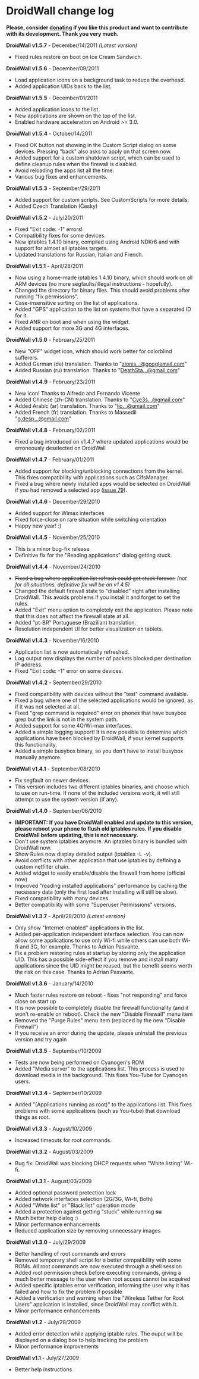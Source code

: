 # DroidWall change log #

**Please, consider [donating](https://www.paypal.com/cgi-bin/webscr?cmd=_donations&business=G3SNNAKRK5YV4&lc=US&item_name=DroidWall&item_number=DroidWall&currency_code=USD&bn=PP-DonationsBF:btn_donate_LG.gif:NonHosted) if you like this product and want to contribute with its development. Thank you very much.**

**DroidWall v1.5.7** - December/14/2011 _(Latest version)_
  * Fixed rules restore on boot on Ice Cream Sandwich.

**DroidWall v1.5.6** - December/09/2011
  * Load application icons on a background task to reduce the overhead.
  * Added application UIDs back to the list.

**DroidWall v1.5.5** - December/01/2011
  * Added application icons to the list.
  * New applications are shown on the top of the list.
  * Enabled hardware acceleration on Android >= 3.0.

**DroidWall v1.5.4** - October/14/2011
  * Fixed OK button not showing in the Custom Script dialog on some devices. Pressing "back" also asks to apply on that screen now.
  * Added support for a custom shutdown script, which can be used to define cleanup rules when the firewall is disabled.
  * Avoid reloading the apps list all the time.
  * Various bug fixes and enhancements.

**DroidWall v1.5.3** - September/29/2011
  * Added support for custom scripts. See CustomScripts for more details.
  * Added Czech Translation (Česky)

**DroidWall v1.5.2** - July/20/2011
  * Fixed "Exit code: -1" errors!
  * Compatibility fixes for some devices.
  * New iptables 1.4.10 binary, compiled using Android NDKr6 and with support for almost all iptables targets.
  * Updated translations for Russian, Italian and French.

**DroidWall v1.5.1** - April/28/2011
  * Now using a home-made iptables 1.4.10 binary, which should work on all ARM devices (no more segfaults/illegal instructions - hopefully).
  * Changed the directory for binary files. This should avoid problems after running "fix permissions".
  * Case-insensitive sorting on the list of applications.
  * Added "GPS" application to the list on systems that have a separated ID for it.
  * Fixed ANR on boot and when using the widget.
  * Added support for more 3G and 4G interfaces.

**DroidWall v1.5.0** - February/25/2011
  * New "OFF" widget icon, which should work better for colorblind sufferers.
  * Added German (de) translation. Thanks to "zionis...@googlemail.com"
  * Added Russian (ru) translation. Thanks to "DeathSta...@gmail.com"

**DroidWall v1.4.9** - February/23/2011
  * New icon! Thanks to Alfredo and Fernando Vicente
  * Added Chinese (zh-CN) translation. Thanks to "Cye3s...@gmail.com"
  * Added Arabic (ar) translation. Thanks to "lio...@gmail.com"
  * Added French (fr) translation. Thanks to Massedil "g.desp...@gmail.com"

**DroidWall v1.4.8** - February/02/2011
  * Fixed a bug introduced on v1.4.7 where updated applications would be erroneously deselected on DroidWall

**DroidWall v1.4.7** - February/01/2011
  * Added support for blocking/unblocking connections from the kernel. This fixes compatibility with applications such as CifsManager.
  * Fixed a bug where newly installed apps would be selected on DroidWall if you had removed a selected app ([issue 79](https://code.google.com/p/droidwall/issues/detail?id=79)).

**DroidWall v1.4.6** - December/29/2010
  * Added support for Wimax interfaces
  * Fixed force-close on rare situation while switching orientation
  * Happy new year! :)

**DroidWall v1.4.5** - November/25/2010
  * This is a minor bug-fix release
  * Definitive fix for the "Reading applications" dialog getting stuck.

**DroidWall v1.4.4** - November/24/2010
  * ~~Fixed a bug where application list refresh could get stuck forever.~~ _(not for all situations. definitive fix will be on v1.4.5)_
  * Changed the default firewall state to "disabled" right after installing DroidWall. This avoids problems if you install it and forget to set the rules.
  * Added "Exit" menu option to completely exit the application. Please note that this does not affect the firewall state at all.
  * Added "pt-BR" Portuguese (Brazilian) translation.
  * Resolution independent UI for better visualization on tablets.

**DroidWall v1.4.3** - November/16/2010
  * Application list is now automatically refreshed.
  * Log output now displays the number of packets blocked per destination IP address.
  * Fixed "Exit code: -1" error on some devices.

**DroidWall v1.4.2** - September/29/2010
  * Fixed compatibility with devices without the "test" command available.
  * Fixed a bug where one of the selected applications would be ignored, as if it was not selected at all.
  * Fixed "grep command is required" error on phones that have busybox grep but the link is not in the system path.
  * Added support for some 4G/Wi-max interfaces.
  * Added a simple logging support! It is now possible to determine which applications have been blocked by DroidWall, if your kernel supports this functionality.
  * Added a simple busybox binary, so you don't have to install busybox manually anymore.

**DroidWall v1.4.1** - September/08/2010
  * Fix segfault on newer devices.
  * This version includes two different iptables binaries, and choose which to use on run-time. If none of the included versions work, it will still attempt to use the system version (if any).

**DroidWall v1.4.0** - September/06/2010
  * **IMPORTANT: If you have DroidWall enabled and update to this version, please reboot your phone to flush old iptables rules. If you disable DroidWall before updating, this is not necessary.**
  * Don't use system iptables anymore. An iptables binary is bundled with DroidWall now.
  * Show Rules now display detailed output (iptables -L -v).
  * Avoid conflicts with other application that use iptables by defining a custom netfilter chain.
  * Added widget to easily enable/disable the firewall from home (official now)
  * Improved "reading installed applications" performance by caching the necessary data (only the first load after installing will still be slow).
  * Fixed compatibility with many devices.
  * Better compatibility with some "Superuser Permissions" versions.

**DroidWall v1.3.7** - April/28/2010 _(Latest version)_
  * Only show "Internet-enabled" applications in the list.
  * Added per-application independent interface selection. You can now allow some applications to use only Wi-fi while others can use both Wi-fi and 3G, for example. Thanks to Adrian Pasvante.
  * Fix a problem restoring rules at startup by storing only the application UID. This has a possible side-effect if you remove and install many applications since the UID might be reused, but the benefit seems worth the risk on this case. Thanks to Adrian Pasvante.

**DroidWall v1.3.6** - January/14/2010
  * Much faster rules restore on reboot - fixes "not responding" and force close on start up
  * It is now possible to completely disable the firewall functionality (and it won't re-enable on reboot). Check the new "Disable Firewall" menu item
  * Removed the "Purge Rules" menu item (replaced by the new "Disable Firewall")
  * If you receive an error during the update, please uninstall the previous version and try again

**DroidWall v1.3.5** - September/10/2009
  * Tests are now being performed on Cyanogen's ROM
  * Added "Media server" to the applications list. This process is used to download media in the background. This fixes You-Tube for Cyanogen users.

**DroidWall v1.3.4** - September/10/2009
  * Added "(Applications running as root)" to the applications list. This fixes problems with some applications (such as You-tube) that download things as root.

**DroidWall v1.3.3** - August/10/2009
  * Increased timeouts for root commands.

**DroidWall v1.3.2** - August/03/2009
  * Bug fix: DroidWall was blocking DHCP requests when "White listing" Wi-fi.

**DroidWall v1.3.1** - August/03/2009
  * Added optional password protection lock
  * Added network interfaces selection (2G/3G, Wi-fi, Both)
  * Added "White list" or "Black list" operation mode
  * Added a protection against getting "stuck" while running **su**
  * Much better help dialog :)
  * Minor performance enhancements
  * Reduced application size by removing unnecessary images

**DroidWall v1.3.0** - July/29/2009
  * Better handling of root commands and errors
  * Removed temporary shell script for a better compatibility with some ROMs. All root commands are now executed through a shell session
  * Added root permission check before executing commands, giving a much better message to the user when root access cannot be acquired
  * Added specific iptables error verification, informing the user why it has failed and how to fix the problem if possible
  * Added a verification and warning when the "Wireless Tether for Root Users" application is installed, since DroidWall may conflict with it.
  * Minor performance enhancements

**DroidWall v1.2** - July/28/2009
  * Added error detection while applying iptable rules. The ouput will be displayed on a dialog box to help tracking the problem
  * Minor performance improvements

**DroidWall v1.1** - July/27/2009
  * Better help instructions